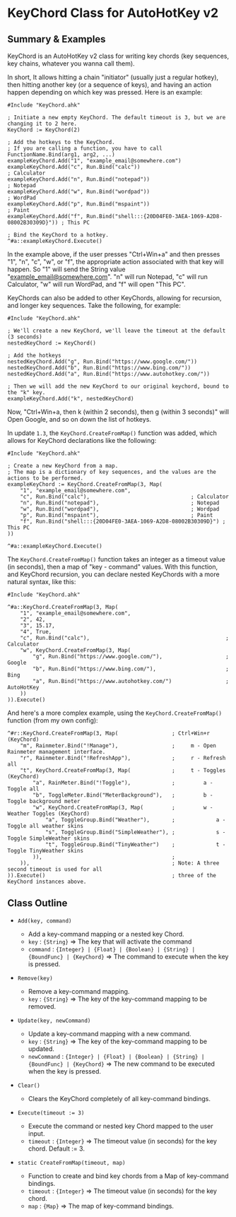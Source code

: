 # KeyChord Class for AutoHotKey v2

## Summary & Examples
KeyChord is an AutoHotKey v2 class for writing key chords (key sequences, key chains, whatever you wanna call them).

In short, It allows hitting a chain "initiator" (usually just a regular hotkey), then hitting another key
(or a sequence of keys), and having an action happen depending on which key was pressed. Here is an example:
```
#Include "KeyChord.ahk"

; Initiate a new empty KeyChord. The default timeout is 3, but we are changing it to 2 here.
KeyChord := KeyChord(2)

; Add the hotkeys to the KeyChord.
; If you are calling a function, you have to call FunctionName.Bind(arg1, arg2, ...)
exampleKeyChord.Add("1", "example_email@somewhere.com")
exampleKeyChord.Add("c", Run.Bind("calc"))                                           ; Calculator
exampleKeyChord.Add("n", Run.Bind("notepad"))                                        ; Notepad
exampleKeyChord.Add("w", Run.Bind("wordpad"))                                        ; WordPad
exampleKeyChord.Add("p", Run.Bind("mspaint"))                                        ; Paint
exampleKeyChord.Add("f", Run.Bind("shell:::{20D04FE0-3AEA-1069-A2D8-08002B30309D}")) ; This PC

; Bind the KeyChord to a hotkey.
^#a::exampleKeyChord.Execute()
```
In the example above, if the user presses "Ctrl+Win+a" and then presses "1", "n", "c", "w", or "f", the appropriate
action associated with that key will happen. So "1" will send the String value "example_email@somewhere.com". "n" will
run Notepad, "c" will run Calculator, "w" will run WordPad, and "f" will open "This PC".

KeyChords can also be added to other KeyChords, allowing for recursion, and longer key sequences. Take the following, for example:
```
#Include "KeyChord.ahk"

; We'll create a new KeyChord, we'll leave the timeout at the default (3 seconds)
nestedKeyChord := KeyChord()

; Add the hotkeys
nestedKeyChord.Add("g", Run.Bind("https://www.google.com/"))
nestedKeyChord.Add("b", Run.Bind("https://www.bing.com/"))
nestedKeyChord.Add("a", Run.Bind("https://www.autohotkey.com/"))

; Then we will add the new KeyChord to our original keychord, bound to the "k" key.
exampleKeyChord.Add("k", nestedKeyChord)
```
Now, "Ctrl+Win+a, then k (within 2 seconds), then g (within 3 seconds)" will Open Google, and so on down the list of hotkeys.

In update `1.3`, the `KeyChord.CreateFromMap()` function was added, which allows for KeyChord declarations like the following:
```
#Include "KeyChord.ahk"

; Create a new KeyChord from a map.
; The map is a dictionary of key sequences, and the values are the actions to be performed.
exampleKeyChord := KeyChord.CreateFromMap(3, Map(
    "1", "example_email@somewhere.com",
    "c", Run.Bind("calc"),                                ; Calculator
    "n", Run.Bind("notepad"),                             ; Notepad
    "w", Run.Bind("wordpad"),                             ; Wordpad
    "p", Run.Bind("mspaint"),                             ; Paint
    "f", Run.Bind("shell:::{20D04FE0-3AEA-1069-A2D8-08002B30309D}") ; This PC
))

^#a::exampleKeyChord.Execute()
```

The `KeyChord.CreateFromMap()` function takes an integer as a timeout value (in seconds), then a map of "key - command" values.
With this function, and KeyChord recursion, you can declare nested KeyChords with a more natural syntax, like this:
```
#Include "KeyChord.ahk"

^#a::KeyChord.CreateFromMap(3, Map(
    "1", "example_email@somewhere.com",
    "2", 42,
    "3", 15.17,
    "4", True,
    "c", Run.Bind("calc"),                                           ; Calculator
    "w", KeyChord.CreateFromMap(3, Map(
        "g", Run.Bind("https://www.google.com/"),                    ; Google
        "b", Run.Bind("https://www.bing.com/"),                      ; Bing
        "a", Run.Bind("https://www.autohotkey.com/")                 ; AutoHotKey
    ))
)).Execute()
```

And here's a more complex example, using the `KeyChord.CreateFromMap()` function (from my own config):
```
^#r::KeyChord.CreateFromMap(3, Map(                 ; Ctrl+Win+r (KeyChord)
    "m", Rainmeter.Bind("!Manage"),                 ;     m - Open Rainmeter management interface.
    "r", Rainmeter.Bind("!RefreshApp"),             ;     r - Refresh all
    "t", KeyChord.CreateFromMap(3, Map(             ;     t - Toggles (KeyChord)
        "a", RainMeter.Bind("!Toggle"),             ;         a - Toggle all
        "b", ToggleMeter.Bind("MeterBackground"),   ;         b - Toggle background meter
        "w", KeyChord.CreateFromMap(3, Map(         ;         w - Weather Toggles (KeyChord)
            "a", ToggleGroup.Bind("Weather"),       ;             a - Toggle all weather skins
            "s", ToggleGroup.Bind("SimpleWeather"), ;             s - Toggle SimpleWeather skins
            "t", ToggleGroup.Bind("TinyWeather")    ;             t - Toggle TinyWeather skins
        )),                                         ;
    )),                                             ; Note: A three second timeout is used for all
)).Execute()                                        ; three of the KeyChord instances above.
```
## Class Outline

- `Add(key, command)`
  - Add a key-command mapping or a nested key Chord.
  - `key` : `{String}` => The key that will activate the command
  - `command` : `{Integer} | {Float} | {Boolean} | {String} | {BoundFunc} | {KeyChord}` => The command to execute when the key is pressed.

- `Remove(key)`
  - Remove a key-command mapping.
  - `key` : `{String}` => The key of the key-command mapping to be removed.

- `Update(key, newCommand)`
  - Update a key-command mapping with a new command.
  - `key` : `{String}` => The key of the key-command mapping to be updated.
  - `newCommand` : `{Integer} | {Float} | {Boolean} | {String} | {BoundFunc} | {KeyChord}` => The new command to be executed when the key is pressed.

- `Clear()`
  - Clears the KeyChord completely of all key-command bindings.

- `Execute(timeout := 3)`
  - Execute the command or nested key Chord mapped to the user input.
  - `timeout` : `{Integer}` => The timeout value (in seconds) for the key chord. Default := 3.

- `static CreateFromMap(timeout, map)`
  - Function to create and bind key chords from a Map of key-command bindings.
  - `timeout` : `{Integer}` => The timeout value (in seconds) for the key chord.
  - `map` : `{Map}` => The map of key-command bindings.